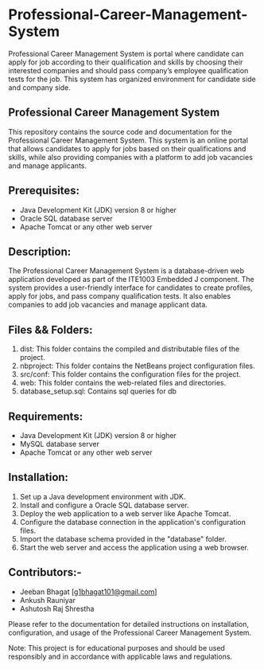 # Professional-Career-Management-System
Professional Career Management System is portal where candidate can apply for job according to their  qualification and skills by choosing their interested companies and should pass company’s employee  qualification tests for the job. This system has organized environment for candidate side and company  side.

## Professional Career Management System

This repository contains the source code and documentation for the Professional Career Management System. This system is an online portal that allows candidates to apply for jobs based on their qualifications and skills, while also providing companies with a platform to add job vacancies and manage applicants.

## Prerequisites:
- Java Development Kit (JDK) version 8 or higher
- Oracle SQL database server
- Apache Tomcat or any other web server

## Description:
The Professional Career Management System is a database-driven web application developed as part of the ITE1003 Embedded J component. The system provides a user-friendly interface for candidates to create profiles, apply for jobs, and pass company qualification tests. It also enables companies to add job vacancies and manage applicant data.

## Files && Folders:
1. dist: This folder contains the compiled and distributable files of the project.
2. nbproject: This folder contains the NetBeans project configuration files.
3. src/conf: This folder contains the configuration files for the project.
4. web: This folder contains the web-related files and directories.
5. database_setup.sql: Contains sql queries for db

## Requirements:
- Java Development Kit (JDK) version 8 or higher
- MySQL database server
- Apache Tomcat or any other web server

## Installation:
1. Set up a Java development environment with JDK.
2. Install and configure a Oracle SQL database server.
3. Deploy the web application to a web server like Apache Tomcat.
4. Configure the database connection in the application's configuration files.
5. Import the database schema provided in the "database" folder.
6. Start the web server and access the application using a web browser.

## Contributors:-
- Jeeban Bhagat [g1bhagat101@gmail.com]
- Ankush Rauniyar
- Ashutosh Raj Shrestha

Please refer to the documentation for detailed instructions on installation, configuration, and usage of the Professional Career Management System.

Note: This project is for educational purposes and should be used responsibly and in accordance with applicable laws and regulations.
